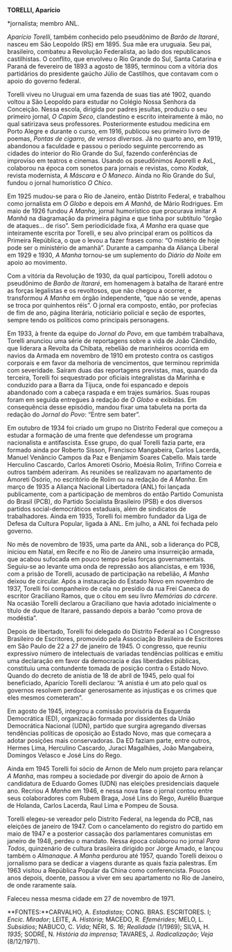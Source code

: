 **TORELLI, Aparício**

\*jornalista; membro ANL.

*Aparício Torelli*, também conhecido pelo pseudônimo de *Barão de
Itararé*, nasceu em São Leopoldo (RS) em 1895. Sua mãe era uruguaia. Seu
pai, brasileiro, combateu a Revolução Federalista, ao lado dos
republicanos castilhistas. O conflito, que envolveu o Rio Grande do Sul,
Santa Catarina e Paraná de fevereiro de 1893 a agosto de 1895, terminou
com a vitória dos partidários do presidente gaúcho Júlio de Castilhos,
que contavam com o apoio do governo federal.

Torelli viveu no Uruguai em uma fazenda de suas tias até 1902, quando
voltou a São Leopoldo para estudar no Colégio Nossa Senhora da
Conceição. Nessa escola, dirigida por padres jesuítas, produziu o seu
primeiro jornal, *O Capim Seco*, clandestino e escrito inteiramente à
mão, no qual satirizava seus professores. Posteriormente estudou
medicina em Porto Alegre e durante o curso, em 1916, publicou seu
primeiro livro de poemas, *Pontas de cigarro, de versos diversos*. Já no
quarto ano, em 1919, abandonou a faculdade e passou o período seguinte
percorrendo as cidades do interior do Rio Grande do Sul, fazendo
conferências de improviso em teatros e cinemas. Usando os pseudônimos
Aporelli e AxL, colaborou na época com sonetos para jornais e revistas,
como *Kodak*, revista modernista, *A Máscara* e *O Maneco*. Ainda no Rio
Grande do Sul, fundou o jornal humorístico *O Chico*.

Em 1925 mudou-se para o Rio de Janeiro, então Distrito Federal, e
trabalhou como jornalista em *O Globo* e depois em *A Manhã*, de Mário
Rodrigues. Em maio de 1926 fundou *A Manha*, jornal humorístico que
procurava imitar *A Manhã* na diagramação da primeira página e que tinha
por subtítulo “órgão de ataques... de riso”. Sem periodicidade fixa, *A
Manha* era quase que inteiramente escrita por Torelli, e seu alvo
principal eram os políticos da Primeira República, o que o levou a fazer
frases como: “O mistério de hoje pode ser o ministério de amanhã”.
Durante a campanha da Aliança Liberal em 1929 e 1930, *A Manha*
tornou-se um suplemento do *Diário da Noite* em apoio ao movimento.

Com a vitória da Revolução de 1930, da qual participou, Torelli adotou o
pseudônimo de *Barão de Itararé*, em homenagem à batalha de Itararé
entre as forças legalistas e os revoltosos, que não chegou a ocorrer, e
transformou *A Manha* em órgão independente, “que não se vende, apenas
se troca por quinhentos réis”. O jornal era composto, então, por
profecias de fim de ano, página literária, noticiário policial e seção
de esportes, sempre tendo os políticos como principais personagens.

Em 1933, à frente da equipe do *Jornal do Povo*, em que também
trabalhava, Torelli anunciou uma série de reportagens sobre a vida de
João Cândido, que liderara a Revolta da Chibata, rebelião de marinheiros
ocorrida em navios da Armada em novembro de 1910 em protesto contra os
castigos corporais e em favor da melhoria de vencimentos, que terminou
reprimida com severidade. Saíram duas das reportagens previstas, mas,
quando da terceira, Torelli foi sequestrado por oficiais integralistas
da Marinha e conduzido para a Barra da Tijuca, onde foi espancado e
depois abandonado com a cabeça raspada e em trajes sumários. Suas roupas
foram em seguida entregues à redação de *O Globo* e exibidas. Em
consequência desse episódio, mandou fixar uma tabuleta na porta da
redação do *Jornal do Povo*: “Entre sem bater”.

Em outubro de 1934 foi criado um grupo no Distrito Federal que começou a
estudar a formação de uma frente que defendesse um programa nacionalista
e antifascista. Esse grupo, do qual Torelli fazia parte, era formado
ainda por Roberto Sisson, Francisco Mangabeira, Carlos Lacerda, Manuel
Venâncio Campos da Paz e Benjamim Soares Cabello. Mais tarde Herculino
Cascardo, Carlos Amoreti Osório, Moésia Rolim, Trifino Correia e outros
também aderiram. As reuniões se realizavam no apartamento de Amoreti
Osório, no escritório de Rolim ou na redação de *A Manha*. Em março de
1935 a Aliança Nacional Libertadora (ANL) foi lançada publicamente, com
a participação de membros do então Partido Comunista do Brasil (PCB), do
Partido Socialista Brasileiro (PSB) e dos diversos partidos
social-democráticos estaduais, além de sindicatos de trabalhadores.
Ainda em 1935, Torelli foi membro fundador da Liga de Defesa da Cultura
Popular, ligada à ANL. Em julho, a ANL foi fechada pelo governo.

No mês de novembro de 1935, uma parte da ANL, sob a liderança do PCB,
iniciou em Natal, em Recife e no Rio de Janeiro uma insurreição armada,
que acabou sufocada em pouco tempo pelas forças governamentais.
Seguiu-se ao levante uma onda de repressão aos aliancistas, e em 1936,
com a prisão de Torelli, acusado de participação na rebelião, *A Manha*
deixou de circular. Após a instauração do Estado Novo em novembro de
1937, Torelli foi companheiro de cela no presídio da rua Frei Caneca do
escritor Graciliano Ramos, que o citou em seu livro *Memórias do
cárcere*. Na ocasião Torelli declarou a Graciliano que havia adotado
inicialmente o título de duque de Itararé, passando depois a barão “como
prova de modéstia”.

Depois de libertado, Torelli foi delegado do Distrito Federal ao I
Congresso Brasileiro de Escritores, promovido pela Associação Brasileira
de Escritores em São Paulo de 22 a 27 de janeiro de 1945. O congresso,
que reuniu expressivo número de intelectuais de variadas tendências
políticas e emitiu uma declaração em favor da democracia e das
liberdades públicas, constituiu uma contundente tomada de posição contra
o Estado Novo. Quando do decreto de anistia de 18 de abril de 1945, pelo
qual foi beneficiado, Aparício Torelli declarou: “A anistia é um ato
pelo qual os governos resolvem perdoar generosamente as injustiças e os
crimes que eles mesmos cometeram”.

Em agosto de 1945, integrou a comissão provisória da Esquerda
Democrática (ED), organização formada por dissidentes da União
Democrática Nacional (UDN), partido que surgira agregando diversas
tendências políticas de oposição ao Estado Novo, mas que começara a
adotar posições mais conservadoras. Da ED faziam parte, entre outros,
Hermes Lima, Herculino Cascardo, Juraci Magalhães, João Mangabeira,
Domingos Velasco e José Lins do Rego.

Ainda em 1945 Torelli foi sócio de Arnon de Melo num projeto para
relançar *A Manha*, mas rompeu a sociedade por divergir do apoio de
Arnon à candidatura de Eduardo Gomes (UDN) nas eleições presidenciais
daquele ano. Recriou *A Manha* em 1946, e nessa nova fase o jornal
contou entre seus colaboradores com Rubem Braga, José Lins do Rego,
Aurélio Buarque de Holanda, Carlos Lacerda, Raul Lima e Pompeu de Sousa.

Torelli elegeu-se vereador pelo Distrito Federal, na legenda do PCB, nas
eleições de janeiro de 1947. Com o cancelamento do registro do partido
em maio de 1947 e a posterior cassação dos parlamentares comunistas em
janeiro de 1948, perdeu o mandato. Nessa época colaborou no jornal *Para
Todos*, quinzenário de cultura brasileira dirigido por Jorge Amado, e
lançou também o *Almanaque*. *A Manha* perdurou até 1957, quando Torelli
deixou o jornalismo para se dedicar a viagens durante as quais fazia
palestras. Em 1963 visitou a República Popular da China como
conferencista. Poucos anos depois, doente, passou a viver em seu
apartamento no Rio de Janeiro, de onde raramente saía.

Faleceu nessa mesma cidade em 27 de novembro de 1971.

**FONTES:**CARVALHO, A. *Estadistas*; CONG. BRAS. ESCRITORES. I; *Encic.
Mirador*; LEITE, A. *História*; MACEDO, R. *Efemérides*; MELO, L.
*Subsídios*; NABUCO, C. *Vida*; NÉRI, S. *16*; *Realidade* (1/1969);
SILVA, H. *1935*; SODRÉ, N. *História da imprensa*; TAVARES, J.
*Radicalização*; *Veja* (8/12/1971).
